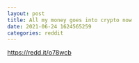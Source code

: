 ```yaml
--- 
layout: post 
title: All my money goes into crypto now 
date: 2021-06-24 1624565259 
categories: reddit 
--- 
```

https://redd.it/o78wcb